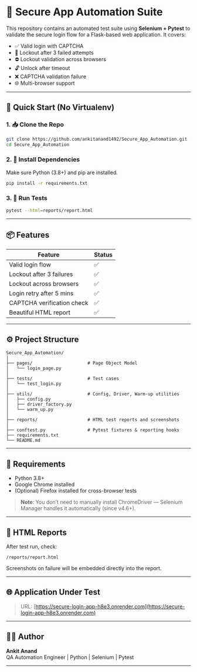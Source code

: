 # 🔐 Secure App Automation Suite

This repository contains an automated test suite using **Selenium + Pytest** to validate the secure login flow for a Flask-based web application. It covers:

- ✅ Valid login with CAPTCHA
- 🚫 Lockout after 3 failed attempts
- ⛔ Lockout validation across browsers
- 🔓 Unlock after timeout
- ❌ CAPTCHA validation failure
- 🌐 Multi-browser support

---

## 🚀 Quick Start (No Virtualenv)

### 1. 📥 Clone the Repo

```bash
git clone https://github.com/ankitanand1492/Secure_App_Automation.git
cd Secure_App_Automation
```

### 2. 🧩 Install Dependencies

Make sure Python (3.8+) and pip are installed.

```bash
pip install -r requirements.txt
```

### 3. 🧪 Run Tests

```bash
pytest --html=reports/report.html
```

---

## 📦 Features

| Feature                         | Status |
|-------------------------------|--------|
| Valid login flow              | ✅     |
| Lockout after 3 failures      | ✅     |
| Lockout across browsers       | ✅     |
| Login retry after 5 mins      | ✅     |
| CAPTCHA verification check    | ✅     |
| Beautiful HTML report         | ✅     |

---

## ⚙️ Project Structure

```
Secure_App_Automation/
│
├── pages/                     # Page Object Model
│   └── login_page.py
│
├── tests/                     # Test cases
│   └── test_login.py
│
├── utils/                     # Config, Driver, Warm-up utilities
│   ├── config.py
│   ├── driver_factory.py
│   └── warm_up.py
│
├── reports/                   # HTML test reports and screenshots
│
├── conftest.py                # Pytest fixtures & reporting hooks
├── requirements.txt
└── README.md
```

---

## 🧰 Requirements

- Python 3.8+
- Google Chrome installed
- (Optional) Firefox installed for cross-browser tests

> **Note**: You don’t need to manually install ChromeDriver — Selenium Manager handles it automatically (since v4.6+).

---

## 📸 HTML Reports

After test run, check:

```
/reports/report.html
```

Screenshots on failure will be embedded directly into the report.

---

## 🌐 Application Under Test

> URL: [https://secure-login-app-h8e3.onrender.com](https://secure-login-app-h8e3.onrender.com)

---

## 👨‍💻 Author

**Ankit Anand**  
QA Automation Engineer | Python | Selenium | Pytest

---
